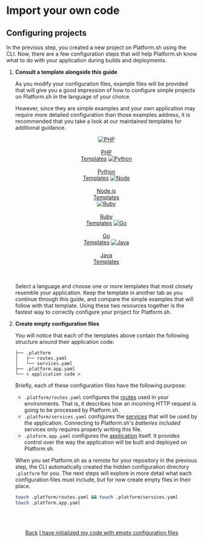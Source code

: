 # Import your own code

## Configuring projects

In the previous step, you created a new project on Platform.sh using the CLI. Now, there are a few configuration steps that will help Platform.sh know what to do with your application during builds and deployments.

1. **Consult a template alongside this guide**

    As you modify your configuration files, example files will be provided that will give you a good impression of how to configure simple projects on Platform.sh in the language of your choice. 
    
    However, since they are simple examples and your own application may require more detailed configuration than those examples address, it is recommended that you take a look at our maintained templates for additional guidance. 
    
    <html>
    <head>
    <link rel="stylesheet" href="/styles/styles.css">
    </head>
    <body>
    
    <center>
    <a href="/development/templates.html#php" class="buttongen lang"><img src="/images/technologies/php.svg" alt="PHP"></br></br>PHP</br>Templates</a>
    <a href="/development/templates.html#python" class="buttongen lang"><img src="/images/technologies/python.svg" alt="Python"></br></br>Python</br>Templates</a>
    <a href="/development/templates.html#nodejs" class="buttongen lang"><img src="/images/technologies/node.svg" alt="Node"></br></br>Node.js</br>Templates</a>
    </br>
    <a href="/development/templates.html#ruby" class="buttongen lang"><img src="/images/technologies/ruby.svg" alt="Ruby"></br></br>Ruby</br>Templates</a>
    <a href="/development/templates.html#go" class="buttongen lang"><img src="/images/technologies/go.svg" alt="Go"></br></br>Go</br>Templates</a>
    <a href="/development/templates.html#java" class="buttongen lang"><img src="/images/technologies/java.svg" alt="Java"></br></br>Java</br>Templates</a>
    </center>
    </br></br>
    
    </body>
    </html>

    Select a language and choose one or more templates that most closely resemble your application. Keep the template in another tab as you continue through this guide, and compare the simple examples that will follow with that template. Using these two resources together is the fastest way to correctly configure your project for Platform.sh.

2. **Create empty configuration files**

    You will notice that each of the templates above contain the following structure around their application code:
    
    ```.
    ├── .platform
    │   ├── routes.yaml
    │   └── services.yaml
    ├── .platform.app.yaml
    └── < application code >
    ```
    
    Briefly, each of these configuration files have the following purpose:
    
    * `.platform/routes.yaml` configures the [routes](/configuration/routes.md) used in your environments. That is, it describes how an incoming HTTP request is going to be processed by Platform.sh.
    * `.platform/services.yaml` configures the [services](/configuration/services.md) that will be used by the application. Connecting to Platform.sh's *batteries included* services only requires properly writing this file.
    * `.plaform.app.yaml` configures the [application](/configuration/app-containers.md) itself. It provides control over the way the application will be built and deployed on Platform.sh.

    When you set Platform.sh as a remote for your repository in the previous step, the CLI automatically created the hidden configuration directory `.platform` for you. The next steps will explore in more detail what each configuration files must include, but for now create empty files in their place.

    ```bash
    touch .platform/routes.yaml && touch .platform/services.yaml
    touch .platform.app.yaml
    ```

<html>
<head>
<link rel="stylesheet" href="/styles/styles.css">
</head>
<body>

<br/><br/>

<center>

<a href="/gettingstarted/own-code/step-4.html" class="buttongen small">Back</a>
<a href="/gettingstarted/own-code/step-6.html" class="buttongen small">I have initialized my code with empty configuration files</a>

</center>

<br/><br/>

</body>
</html>
